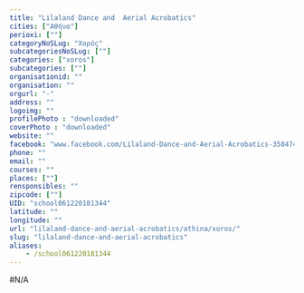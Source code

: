 ```yaml
---
title: "Lilaland Dance and  Aerial Acrobatics"
cities: ["Αθήνα"]
perioxi: [""]
categoryNoSLug: "Χορός"
subcategoriesNoSLug: [""]
categories: ["xoros"]
subcategories: [""]
organisationid: ""
organisation: ""
orgurl: "-"
address: ""
logoimg: ""
profilePhoto : "downloaded"
coverPhoto : "downloaded"
website: ""
facebook: "www.facebook.com/Lilaland-Dance-and-Aerial-Acrobatics-358474931580460/"
phone: ""
email: ""
courses: ""
places: [""]
rensponsibles: ""
zipcode: [""]
UID: "school061220181344"
latitude: ""
longitude: ""
url: "lilaland-dance-and-aerial-acrobatics/athina/xoros/"
slug: "lilaland-dance-and-aerial-acrobatics"
aliases:
    - /school061220181344
---
```





#N/A